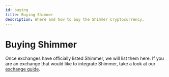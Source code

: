 ```yaml
---
id: buying
title: Buying Shimmer
description: Where and how to buy the Shimmer Cryptocurrency.
---
```


# Buying Shimmer

Once exchanges have officially listed Shimmer, we will list them here. 
If you are an exchange that would like to integrate Shimmer, take a look at our [exchange guide](/wallet.rs/how_tos/exchange_guide).

